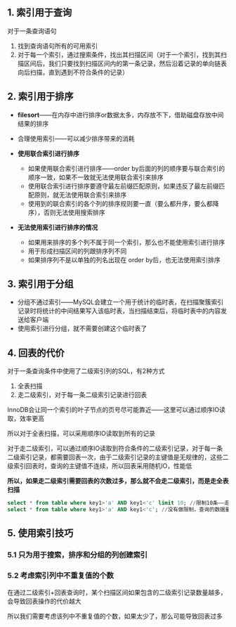 ## 1. 索引用于查询

对于一条查询语句

1. 找到查询语句所有的可用索引
2. 对于每一个索引，通过搜索条件，找出其扫描区间（对于一个索引，找到其扫描区间后，我们只要找到扫描区间内的第一条记录，然后沿着记录的单向链表向后扫描，直到遇到不符合条件的记录）



## 2. 索引用于排序

* **filesort**——在内存中进行排序or数据太多，内存放不下，借助磁盘存放中间结果的排序

* 合理使用索引——可以减少排序带来的消耗
* **使用联合索引进行排序**
  * 如果使用联合索引进行排序——order by后面的列的顺序要与联合索引的顺序一致，如果不一致就无法使用联合索引来排序
  * 使用联合索引进行排序要遵守最左前缀匹配原则，如果违反了最左前缀匹配原则，就无法使用联合索引来排序
  * 使用到的联合索引的各个列的排序规则要一直（要么都升序，要么都降序），否则无法使用搜索排序
* **无法使用索引进行排序的情况**
  * 如果用来排序的多个列不属于同一个索引，那么也不能使用索引进行排序
  * 用于形成扫描区间的列跟排序列不同
  * 如果排序列不是以单独的列名出现在 order by后，也无法使用索引排序

## 3. 索引用于分组

* 分组不通过索引——MySQL会建立一个用于统计的临时表，在扫描聚簇索引记录时将统计的中间结果写入该临时表，当扫描结束后，将临时表中的内容发送给客户端
* 使用索引进行分组，就不需要创建这个临时表了



## 4. 回表的代价

对于一条查询条件中使用了二级索引列的SQL，有2种方式

1. 全表扫描
2. 走二级索引，对于每一条二级索引记录进行回表

InnoDB会让同一个索引的叶子节点的页号尽可能靠近——这里可以通过顺序IO读取，效率更高

所以对于全表扫描，可以采用顺序IO读取到所有的记录

对于走二级索引，可以通过顺序IO读取到符合条件的二级索引记录，对于每一条二级索引记录，都需要回表一次，由于二级索引记录的主键值是无规律的，这些二级索引回表时，查询的主键值不连续，所以回表采用随机IO，性能低

**所以，如果走二级索引需要回表的次数过多，那么就不会走二级索引，而是走全表扫描**

```sql
select * from table where key1>'a' AND key1<'c' limit 10; //限制10条——走二级索引
select * from table where key1>'a' AND key1<'c'; //没有做限制，查询的数据量很大，走全表扫描
```



## 5. 使用索引技巧

### 5.1 只为用于搜索，排序和分组的列创建索引

### 5.2 考虑索引列中不重复值的个数

在通过二级索引+回表查询时，某个扫描区间如果包含的二级索引记录数量越多，会导致回表操作的代价越大

所以我们需要考虑该列中不重复值的个数，如果太少了，那么可能导致回表过多